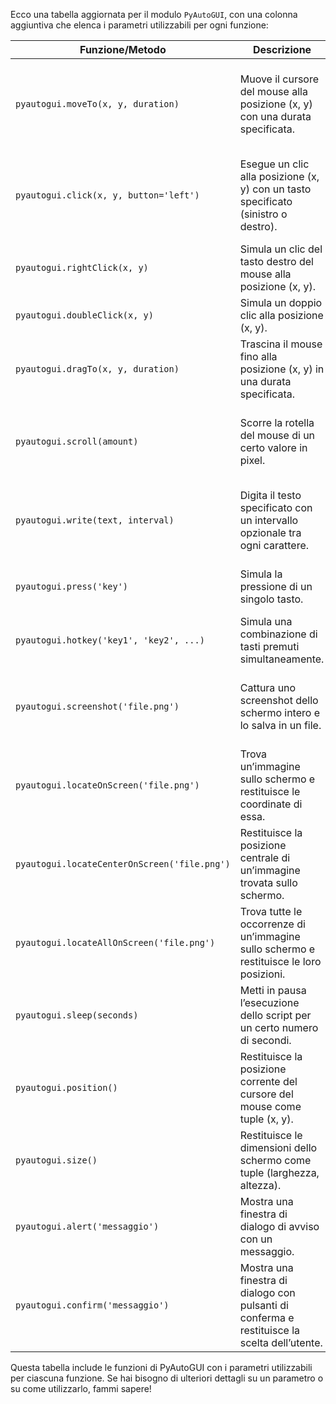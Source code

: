 Ecco una tabella aggiornata per il modulo `PyAutoGUI`, con una colonna aggiuntiva che elenca i parametri utilizzabili per ogni funzione:

| **Funzione/Metodo**                          | **Descrizione**                                                                              | **Parametri**                                                                                                            |
| -------------------------------------------- | -------------------------------------------------------------------------------------------- | ------------------------------------------------------------------------------------------------------------------------ |
| `pyautogui.moveTo(x, y, duration)`           | Muove il cursore del mouse alla posizione (x, y) con una durata specificata.                 | `x`: Coordinata X, `y`: Coordinata Y, `duration`: Tempo in secondi per completare il movimento (facoltativo).            |
| `pyautogui.click(x, y, button='left')`       | Esegue un clic alla posizione (x, y) con un tasto specificato (sinistro o destro).           | `x`: Coordinata X, `y`: Coordinata Y, `button`: `'left'`, `'right'`, `'middle'`, `clicks`: Numero di clic (facoltativo). |
| `pyautogui.rightClick(x, y)`                 | Simula un clic del tasto destro del mouse alla posizione (x, y).                             | `x`: Coordinata X, `y`: Coordinata Y (facoltativi).                                                                      |
| `pyautogui.doubleClick(x, y)`                | Simula un doppio clic alla posizione (x, y).                                                 | `x`: Coordinata X, `y`: Coordinata Y (facoltativi).                                                                      |
| `pyautogui.dragTo(x, y, duration)`           | Trascina il mouse fino alla posizione (x, y) in una durata specificata.                      | `x`: Coordinata X, `y`: Coordinata Y, `duration`: Tempo in secondi (facoltativo).                                        |
| `pyautogui.scroll(amount)`                   | Scorre la rotella del mouse di un certo valore in pixel.                                     | `amount`: Numero di pixel da scorrere (positivo per su, negativo per giù).                                               |
| `pyautogui.write(text, interval)`            | Digita il testo specificato con un intervallo opzionale tra ogni carattere.                  | `text`: Stringa da digitare, `interval`: Tempo in secondi tra ogni carattere (facoltativo).                              |
| `pyautogui.press('key')`                     | Simula la pressione di un singolo tasto.                                                     | `key`: Nome del tasto da premere (es. `'enter'`, `'space'`, `'a'`).                                                      |
| `pyautogui.hotkey('key1', 'key2', ...)`      | Simula una combinazione di tasti premuti simultaneamente.                                    | `key1`, `key2`, ...: Tasti da premere simultaneamente (es. `'ctrl'`, `'c'`).                                             |
| `pyautogui.screenshot('file.png')`           | Cattura uno screenshot dello schermo intero e lo salva in un file.                           | `file.png`: Percorso del file di output per l’immagine dello screenshot (facoltativo).                                   |
| `pyautogui.locateOnScreen('file.png')`       | Trova un’immagine sullo schermo e restituisce le coordinate di essa.                         | `file.png`: Percorso del file immagine da cercare sullo schermo.                                                         |
| `pyautogui.locateCenterOnScreen('file.png')` | Restituisce la posizione centrale di un’immagine trovata sullo schermo.                      | `file.png`: Percorso del file immagine da cercare sullo schermo.                                                         |
| `pyautogui.locateAllOnScreen('file.png')`    | Trova tutte le occorrenze di un’immagine sullo schermo e restituisce le loro posizioni.      | `file.png`: Percorso del file immagine da cercare sullo schermo.                                                         |
| `pyautogui.sleep(seconds)`                   | Metti in pausa l’esecuzione dello script per un certo numero di secondi.                     | `seconds`: Numero di secondi da attendere.                                                                               |
| `pyautogui.position()`                       | Restituisce la posizione corrente del cursore del mouse come tuple (x, y).                   | Nessuno.                                                                                                                 |
| `pyautogui.size()`                           | Restituisce le dimensioni dello schermo come tuple (larghezza, altezza).                     | Nessuno.                                                                                                                 |
| `pyautogui.alert('messaggio')`               | Mostra una finestra di dialogo di avviso con un messaggio.                                   | `messaggio`: Stringa del messaggio da visualizzare.                                                                      |
| `pyautogui.confirm('messaggio')`             | Mostra una finestra di dialogo con pulsanti di conferma e restituisce la scelta dell’utente. | `messaggio`: Stringa del messaggio da visualizzare.                                                                      |

Questa tabella include le funzioni di PyAutoGUI con i parametri utilizzabili per ciascuna funzione. Se hai bisogno di ulteriori dettagli su un parametro o su come utilizzarlo, fammi sapere!